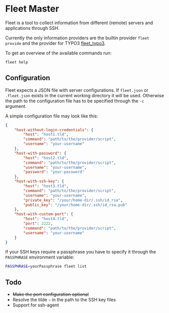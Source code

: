 Fleet Master
============

Fleet is a tool to collect information from different (remote) servers 
and applications through SSH.
 
Currently the only information providers are the builtin provider `fleet provide` 
and the provider for TYPO3 [fleet_typo3](https://github.com/cundd/fleet_typo3).

To get an overview of the available commands run:

```bash
fleet help
```


Configuration
-------------

Fleet expects a JSON file with server configurations. If `fleet.json` or 
`.fleet.json` exists in the current working directory it will be used. 
Otherwise the path to the configuration file has to be specified through 
the `-c` argument.

A simple configuration file may look like this:

```json
{
    "host-without-login-credentials": {
        "host": "host1.tld",
        "command": "path/to/the/provider/script",
        "username": "your-username"
    },
    "host-with-password": {
        "host": "host2.tld",
        "command": "path/to/the/provider/script",
        "username": "your-username",
        "password": "your-password"
    },
    "host-with-ssh-key": {
        "host": "host3.tld",
        "command": "path/to/the/provider/script",
        "username": "your-username",
        "private_key": "/your/home-dir/.ssh/id_rsa",
        "public_key": "/your/home-dir/.ssh/id_rsa.pub"
    },
    "host-with-custom-port": {
        "host": "host4.tld",
        "port": 2222,
        "command": "path/to/the/provider/script",
        "username": "your-username"
    }
}
```


If your SSH keys require a passphrase you have to specify it through the `PASSPHRASE` environment variable: 

```bash
PASSPHRASE=yourPassphrase fleet list
```


Todo
----

- ~~Make the port configuration optional~~
- Resolve the tilde `~` in the path to the SSH key files
- Support for ssh-agent
